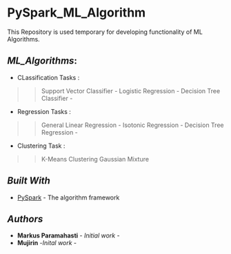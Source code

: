 # PySpark_ML_Algorithm

This Repository is used temporary for developing functionality of ML Algorithms.


## _ML_Algorithms_:
* CLassification Tasks :
>> Support Vector Classifier - 
>> Logistic Regression - 
>> Decision Tree Classifier - 

* Regression Tasks :
>> General Linear Regression - 
>> Isotonic Regression - 
>> Decision Tree Regression - 

* Clustering Task :
>> K-Means Clustering
>> Gaussian Mixture

## _Built With_

* [PySpark](http://spark.apache.org/docs/2.2.0/api/python/index.html) - The algorithm framework 

## _Authors_

* **Markus Paramahasti** - *Initial work* -
* **Mujirin** -*Inital work* -

